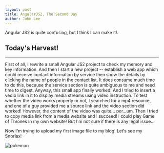 ```yaml
---
layout: post
title: AngularJS2, The Second Day
author: John Lee
---
```

Angular JS2 is quite confusing, but I think I can make it!.

## Today's Harvest!
-----

First of all, I rewrite a small Angular JS2 project to check my memory and key information.
And then I start a new project -- establish a web app which could receive contact information by service
then show the details by clicking the name of people in the contact list. It does consume much time to do 
this, because the service section is quite ambiguous to me and need time to digest.
Anyway, this small app finally worked! And I tried to insert a vedio link in it to display media streams using
video instruction. To test whether the video works properly or not, I searched for a mp4 resource, and one of
a guy provided me a source link and the video section did worked! However, the content of the video was quite...
por...um. Then I tried to copy media link from a media website and I succeed! I could play Game of Thrones in my 
own website! But I'm not sure if there is any legal issue...

Now I'm trying to upload my first image file to my blog!
Let's see my Snorlax!


![pokemon](https://johnleefd.github.io/blog//images/pokemon.jpg)
